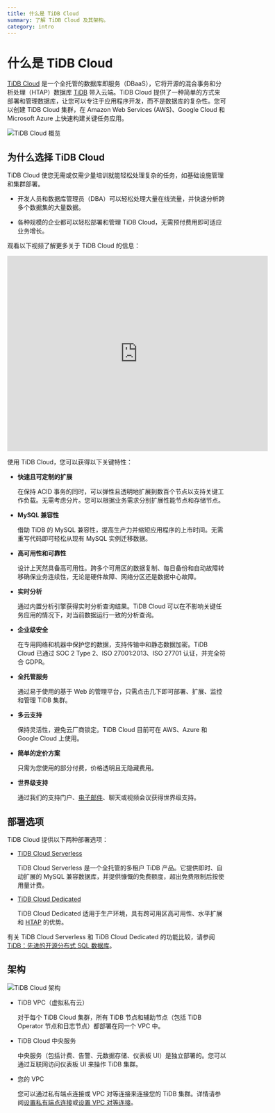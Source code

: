 ```yaml
---
title: 什么是 TiDB Cloud
summary: 了解 TiDB Cloud 及其架构。
category: intro
---
```


# 什么是 TiDB Cloud

[TiDB Cloud](https://www.pingcap.com/tidb-cloud/) 是一个全托管的数据库即服务（DBaaS），它将开源的混合事务和分析处理（HTAP）数据库 [TiDB](https://docs.pingcap.com/tidb/stable/overview) 带入云端。TiDB Cloud 提供了一种简单的方式来部署和管理数据库，让您可以专注于应用程序开发，而不是数据库的复杂性。您可以创建 TiDB Cloud 集群，在 Amazon Web Services (AWS)、Google Cloud 和 Microsoft Azure 上快速构建关键任务应用。

![TiDB Cloud 概览](/media/tidb-cloud/tidb-cloud-overview.png)

## 为什么选择 TiDB Cloud

TiDB Cloud 使您无需或仅需少量培训就能轻松处理复杂的任务，如基础设施管理和集群部署。

- 开发人员和数据库管理员（DBA）可以轻松处理大量在线流量，并快速分析跨多个数据集的大量数据。

- 各种规模的企业都可以轻松部署和管理 TiDB Cloud，无需预付费用即可适应业务增长。

观看以下视频了解更多关于 TiDB Cloud 的信息：

<iframe width="600" height="450" src="https://www.youtube.com/embed/skCV9BEmjbo?enablejsapi=1" title="Why TiDB Cloud?" frameborder="0" allow="accelerometer; autoplay; clipboard-write; encrypted-media; gyroscope; picture-in-picture" allowfullscreen></iframe>

使用 TiDB Cloud，您可以获得以下关键特性：

- **快速且可定制的扩展**

    在保持 ACID 事务的同时，可以弹性且透明地扩展到数百个节点以支持关键工作负载。无需考虑分片。您可以根据业务需求分别扩展性能节点和存储节点。

- **MySQL 兼容性**

    借助 TiDB 的 MySQL 兼容性，提高生产力并缩短应用程序的上市时间。无需重写代码即可轻松从现有 MySQL 实例迁移数据。

- **高可用性和可靠性**

    设计上天然具备高可用性。跨多个可用区的数据复制、每日备份和自动故障转移确保业务连续性，无论是硬件故障、网络分区还是数据中心故障。

- **实时分析**

    通过内置分析引擎获得实时分析查询结果。TiDB Cloud 可以在不影响关键任务应用的情况下，对当前数据运行一致的分析查询。

- **企业级安全**

    在专用网络和机器中保护您的数据，支持传输中和静态数据加密。TiDB Cloud 已通过 SOC 2 Type 2、ISO 27001:2013、ISO 27701 认证，并完全符合 GDPR。

- **全托管服务**

    通过易于使用的基于 Web 的管理平台，只需点击几下即可部署、扩展、监控和管理 TiDB 集群。

- **多云支持**

    保持灵活性，避免云厂商锁定。TiDB Cloud 目前可在 AWS、Azure 和 Google Cloud 上使用。

- **简单的定价方案**

    只需为您使用的部分付费，价格透明且无隐藏费用。

- **世界级支持**

    通过我们的支持门户、<a href="mailto:tidbcloud-support@pingcap.com">电子邮件</a>、聊天或视频会议获得世界级支持。

## 部署选项

TiDB Cloud 提供以下两种部署选项：

- [TiDB Cloud Serverless](https://www.pingcap.com/tidb-cloud-serverless)

    TiDB Cloud Serverless 是一个全托管的多租户 TiDB 产品。它提供即时、自动扩展的 MySQL 兼容数据库，并提供慷慨的免费额度，超出免费限制后按使用量计费。

- [TiDB Cloud Dedicated](https://www.pingcap.com/tidb-cloud-dedicated)

    TiDB Cloud Dedicated 适用于生产环境，具有跨可用区高可用性、水平扩展和 [HTAP](https://en.wikipedia.org/wiki/Hybrid_transactional/analytical_processing) 的优势。

有关 TiDB Cloud Serverless 和 TiDB Cloud Dedicated 的功能比较，请参阅 [TiDB：先进的开源分布式 SQL 数据库](https://www.pingcap.com/get-started-tidb)。

## 架构

![TiDB Cloud 架构](/media/tidb-cloud/tidb-cloud-architecture.png)

- TiDB VPC（虚拟私有云）

    对于每个 TiDB Cloud 集群，所有 TiDB 节点和辅助节点（包括 TiDB Operator 节点和日志节点）都部署在同一个 VPC 中。

- TiDB Cloud 中央服务

    中央服务（包括计费、告警、元数据存储、仪表板 UI）是独立部署的。您可以通过互联网访问仪表板 UI 来操作 TiDB 集群。

- 您的 VPC

    您可以通过私有端点连接或 VPC 对等连接来连接您的 TiDB 集群。详情请参阅[设置私有端点连接](/tidb-cloud/set-up-private-endpoint-connections.md)或[设置 VPC 对等连接](/tidb-cloud/set-up-vpc-peering-connections.md)。

